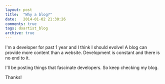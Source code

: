 ```yaml
---
layout: post
title:  "Why a blog?"
date:   2014-01-02 21:30:26
comments: true
tags: dxartist_blog
archive: true
---
```

I'm a developer for past 1 year and I think I should evolve! A blog can provide more content than a website. Development is constant and there is no end to it. 

I'll be posting things that fascinate developers. So keep checking my blog.

Thanks!
